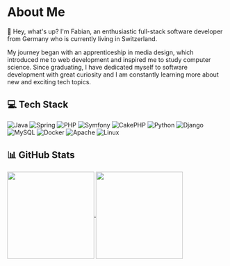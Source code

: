 # About Me

👋 Hey, what's up? I'm Fabian, an enthusiastic full-stack software developer from Germany who is currently living in Switzerland.

My journey began with an apprenticeship in media design, which introduced me to web development and inspired me to study computer science. Since graduating, I have dedicated myself to software development with great curiosity and I am constantly learning more about new and exciting tech topics.

## 💻 Tech Stack

![Java](https://img.shields.io/badge/Java-ED8B00.svg?style=flat-square&logo=openjdk&logoColor=white)
![Spring](https://img.shields.io/badge/Spring-6DB33F.svg?style=flat-square&logo=spring&logoColor=white)
![PHP](https://img.shields.io/badge/PHP-777BB4.svg?style=flat-square&logo=php&logoColor=white)
![Symfony](https://img.shields.io/badge/Symfony-000000.svg?style=flat-square&logo=symfony&logoColor=white)
![CakePHP](https://img.shields.io/badge/CakePHP-C92434.svg?style=flat-square&logo=cakephp&logoColor=white)
![Python](https://img.shields.io/badge/Python-3670A0?style=flat-square&logo=python&logoColor=white)
![Django](https://img.shields.io/badge/Django-092E20.svg?style=flat-square&logo=django&logoColor=white)
![MySQL](https://img.shields.io/badge/MySQL-00758F.svg?style=flat-square&logo=mysql&logoColor=white)
![Docker](https://img.shields.io/badge/Docker-384D54.svg?style=flat-square&logo=docker&logoColor=white)
![Apache](https://img.shields.io/badge/Apache-F69824.svg?style=flat-square&logo=apache&logoColor=white)
![Linux](https://img.shields.io/badge/Linux-020204.svg?style=flat-square&logo=linux&logoColor=white)

## 📊 GitHub Stats

<a href="https://github.com/anuraghazra/github-readme-stats">
  <img height=200 align="center" src="https://github-readme-stats.vercel.app/api?username=Neluxx&theme=dark&show=reviews">
</a>
<a href="https://github.com/anuraghazra/github-readme-stats">
  <img height=200 align="center" src="https://github-readme-stats.vercel.app/api/top-langs/?username=Neluxx&theme=dark&layout=donut">
</a>
